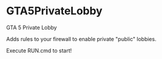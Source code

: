 # GTA5PrivateLobby
GTA 5 Private Lobby

Adds rules to your firewall to enable private "public" lobbies.

Execute RUN.cmd to start!